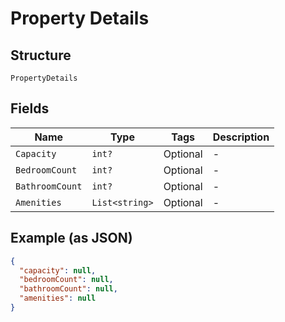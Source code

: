 
# Property Details

## Structure

`PropertyDetails`

## Fields

| Name | Type | Tags | Description |
|  --- | --- | --- | --- |
| `Capacity` | `int?` | Optional | - |
| `BedroomCount` | `int?` | Optional | - |
| `BathroomCount` | `int?` | Optional | - |
| `Amenities` | `List<string>` | Optional | - |

## Example (as JSON)

```json
{
  "capacity": null,
  "bedroomCount": null,
  "bathroomCount": null,
  "amenities": null
}
```


